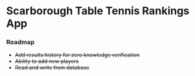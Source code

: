 # Scarborough Table Tennis Rankings App

### Roadmap

+ ~~Add results history for zero knowledge verification~~
+ ~~Ability to add new players~~
+ ~~Read and write from database~~
